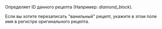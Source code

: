 Определяет ID данного рецепта (Например: _diamond_block_).

Если вы хотите перезаписать "ванильный" рецепт, укажите в этом поле имя в регистре оригинального рецепта.